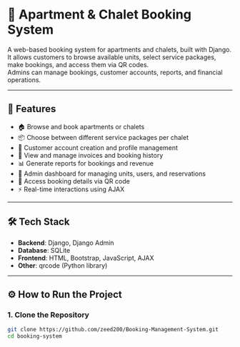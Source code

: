 # 🏡 Apartment & Chalet Booking System

A web-based booking system for apartments and chalets, built with Django.  
It allows customers to browse available units, select service packages, make bookings, and access them via QR codes.  
Admins can manage bookings, customer accounts, reports, and financial operations.

---

## 🚀 Features

- 🏠 Browse and book apartments or chalets
- 📦 Choose between different service packages per chalet
- 👤 Customer account creation and profile management
- 🧾 View and manage invoices and booking history
- 📊 Generate reports for bookings and revenue
- 🔐 Admin dashboard for managing units, users, and reservations
- 📲 Access booking details via QR code
- ⚡ Real-time interactions using AJAX

---

## 🛠 Tech Stack

- **Backend**: Django, Django Admin
- **Database**: SQLite 
- **Frontend**: HTML, Bootstrap, JavaScript, AJAX
- **Other**: qrcode (Python library)

---

## ⚙️ How to Run the Project

### 1. Clone the Repository
```bash
git clone https://github.com/zeed200/Booking-Management-System.git
cd booking-system
